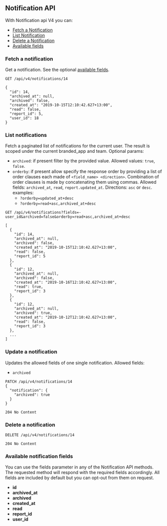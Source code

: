 ## Notification API
With Notification api V4 you can:

- [Fetch a Notification](#fetch-a-notification)
- [List Notification](#list-notifications)
- [Delete a Notification](#delete-a-notification)
- [Available fields](#available-notification-fields)

### Fetch a notification

Get a notification. See the optional [available fields](#available-notification-fields).
```
GET /api/v4/notifications/14
```

```
{
  "id": 14,
  "archived_at": null,
  "archived": false,
  "created_at": "2019-10-15T12:10:42.627+13:00",
  "read": false,
  "report_id": 5,
  "user_id": 18
}
```

### List notifications
Fetch a paginated list of notifications for the current user.
The result is scoped under the current branded_app and team.
Optional params:
- `archived`: if present filter by the provided value. Allowed values: `true`, `false`.
- `orderby`: if present allow specify the response order by providing a list of
  order clauses each made of `<field_name> <direction>`. Combination of order
  clauses is made by concatenating them using commas. Allowed fields:
  `archived_at`, `read`, `report.updated_at`. Directions: `asc` or `desc`.
  examples:
    - `?orderby=updated_at+desc`
    - `?orderby=read+asc,archived_at+desc`

```
GET /api/v4/notifications?fields=-user_id&archived=false&orderby=read+asc,archived_at+desc
```

```
[  
  {  
    "id": 14,
    "archived_at": null,
    "archived": false,
    "created_at": "2019-10-15T12:10:42.627+13:00",
    "read": false,
    "report_id": 5
  },
  {  
    "id": 12,
    "archived_at": null,
    "archived": false,
    "created_at": "2019-10-16T12:10:42.627+13:00",
    "read": true,
    "report_id": 3
  },
  {  
    "id": 12,
    "archived_at": null,
    "archived": true,
    "created_at": "2019-10-12T12:10:42.627+13:00",
    "read": false,
    "report_id": 3
  },
  ...
]
```

### Update a notification
Updates the allowed fields of one single notification.
Allowed fields:
  - `archived`

```
PATCH /api/v4/notifications/14
{
  "notification": {
    "archived": true
  }
}
```

```
204 No Content
```


### Delete a notification

```
DELETE /api/v4/notifications/14
```

```
204 No Content
```

### Available notification fields
You can use the fields parameter in any of the Notification API methods. The requested
method will respond with the required fields accordingly. All fields are
included by default but you can opt-out from them on request.

* **id**
* **archived_at**
* **archived**
* **created_at**
* **read**
* **report_id**
* **user_id**
